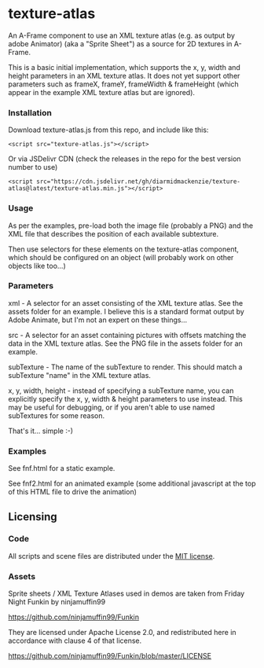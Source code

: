 # texture-atlas

An A-Frame component to use an XML texture atlas (e.g. as output by adobe Animator) (aka a "Sprite Sheet") as a source for 2D textures in A-Frame.

This is a basic initial implementation, which supports the x, y, width and height parameters in an XML texture atlas.  It does not yet support other parameters such as frameX, frameY, frameWidth & frameHeight (which appear in the example XML texture atlas but are ignored).



### Installation



Download texture-atlas.js from this repo, and include like this:

```
<script src="texture-atlas.js"></script>
```



Or via JSDelivr CDN (check the releases in the repo for the best version number to use)

```
<script src="https://cdn.jsdelivr.net/gh/diarmidmackenzie/texture-atlas@latest/texture-atlas.min.js"></script>
```



### Usage

As per the examples, pre-load both the image file (probably a PNG) and the XML file that describes the position of each available subtexture.

Then use selectors for these elements on the texture-atlas component, which should be configured on an <a-image> object (will probably work on other objects like <a-plane> too...)



### Parameters

xml - A selector for an asset consisting of the XML texture atlas.  See the assets folder for an example.  I believe this is a standard format output by Adobe Animate, but I'm not an expert on these things...

src - A selector for an asset containing pictures with offsets matching the data in the XML texture atlas.  See the PNG file in the assets folder for an example.

subTexture - The name of the subTexture to render.  This should match a subTexture "name" in the XML texture atlas.

x, y, width, height - instead of specifying a subTexture name, you can explicitly specify the x, y, width & height parameters to use instead.  This may be useful for debugging, or if you aren't able to use named subTextures for some reason.

That's it... simple :-)



### Examples

See fnf.html for a static example.

See fnf2.html for an animated example (some additional javascript at the top of this HTML file to drive the animation)



## Licensing

### Code

All scripts and scene files are distributed under the [MIT license](LICENSE.md).  


### Assets

Sprite sheets / XML Texture Atlases used in demos are taken from Friday Night Funkin by ninjamuffin99

https://github.com/ninjamuffin99/Funkin

They are licensed under Apache License 2.0, and redistributed here in accordance with clause 4 of that license.

https://github.com/ninjamuffin99/Funkin/blob/master/LICENSE

